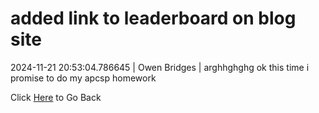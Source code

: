 # added link to leaderboard on blog site
2024-11-21 20:53:04.786645 \| Owen Bridges \| arghhghghg ok this time i promise to do my apcsp homework 

 Click [Here](../) to Go Back